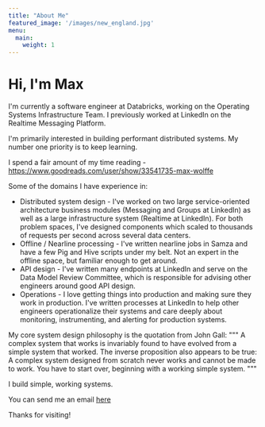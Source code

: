 ```yaml
---
title: "About Me"
featured_image: '/images/new_england.jpg'
menu:
  main:
    weight: 1
---
```


# Hi, I'm Max

I'm currently a software engineer at Databricks, working on the Operating Systems Infrastructure Team. I previously worked at LinkedIn on the Realtime Messaging Platform. 

I'm primarily interested in building performant distributed systems. My number one priority is to keep learning. 

I spend a fair amount of my time reading - https://www.goodreads.com/user/show/33541735-max-wolffe

Some of the domains I have experience in: 
* Distributed system design - I've worked on two large service-oriented architecture business modules (Messaging and Groups at LinkedIn) as well as a large infrastructure system (Realtime at LinkedIn). For both problem spaces, I've designed components which scaled to thousands of requests per second across several data centers. 
* Offline / Nearline processing - I've written nearline jobs in Samza and have a few Pig and Hive scripts under my belt. Not an expert in the offline space, but familiar enough to get around. 
* API design - I've written many endpoints at LinkedIn and serve on the Data Model Review Committee, which is responsible for advising other engineers around good API design. 
* Operations - I love getting things into production and making sure they work in production. I've written processes at LinkedIn to help other engineers operationalize their systems and care deeply about monitoring, instrumenting, and alerting for production systems. 

My core system design philosophy is the quotation from John Gall: 
""" 
A complex system that works is invariably found to have evolved from a simple system that worked. The inverse proposition also appears to be true: A complex system designed from scratch never works and cannot be made to work. You have to start over, beginning with a working simple system.
"""

I build simple, working systems.

You can send me an email [here](mailto:max.wolffe@berkeley.edu)

Thanks for visiting!


